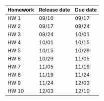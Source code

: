 <!-- AB_TODO: Andrew add in the missing information below at the locations marked XXYY-->

<!-- AB to HK: the todod "Andrew add in the missing information below at the locations marked XXYY" was completed-->


| Homework | Release date | Due date |
|----------|--------------|----------|
| HW 1     | 09/10        | 09/17    |
| HW 2     | 09/17       | 09/24    |
| HW 3     | 09/24       | 10/01    |
| HW 4     | 10/01       | 10/15    |
| HW 5     | 10/15       | 10/29    |
| HW 6     | 10/29       | 11/05    |
| HW 7     | 11/05       | 11/19    |
| HW 8     | 11/19       | 11/24    |
| HW 9     | 11/24       | 12/03    |
| HW 10    | 12/03        | 12/10    |
